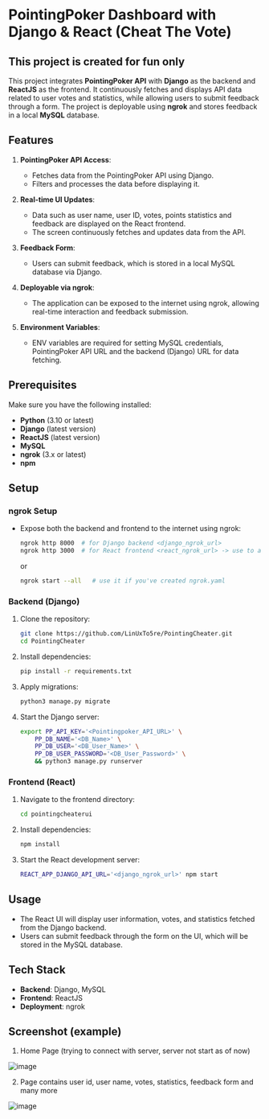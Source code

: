 # PointingPoker Dashboard with Django & React (Cheat The Vote)
## This project is created for fun only
This project integrates **PointingPoker API** with **Django** as the backend and **ReactJS** as the frontend. It continuously fetches and displays API data related to user votes and statistics, while allowing users to submit feedback through a form. The project is deployable using **ngrok** and stores feedback in a local **MySQL** database.

## Features

1. **PointingPoker API Access**: 
   - Fetches data from the PointingPoker API using Django.
   - Filters and processes the data before displaying it.

2. **Real-time UI Updates**:
   - Data such as user name, user ID, votes, points statistics and feedback are displayed on the React frontend.
   - The screen continuously fetches and updates data from the API.

3. **Feedback Form**:
   - Users can submit feedback, which is stored in a local MySQL database via Django.

4. **Deployable via ngrok**:
   - The application can be exposed to the internet using ngrok, allowing real-time interaction and feedback submission.

5. **Environment Variables**:
   - ENV variables are required for setting MySQL credentials, PointingPoker API URL and the backend (Django) URL for data fetching.

## Prerequisites

Make sure you have the following installed:
- **Python** (3.10 or latest)
- **Django** (latest version)
- **ReactJS** (latest version)
- **MySQL**
- **ngrok** (3.x or latest)
- **npm**

## Setup

### ngrok Setup

- Expose both the backend and frontend to the internet using ngrok:

   ```bash
   ngrok http 8000  # for Django backend <django_ngrok_url>
   ngrok http 3000  # for React frontend <react_ngrok_url> -> use to access site over internet
   ```
   or
   ```bash
   ngrok start --all   # use it if you've created ngrok.yaml
   ```
   
### Backend (Django)

1. Clone the repository:

   ```bash
   git clone https://github.com/LinUxTo5re/PointingCheater.git
   cd PointingCheater
   ```

2. Install dependencies:

   ```bash
   pip install -r requirements.txt
   ```

3. Apply migrations:

   ```bash
   python3 manage.py migrate
   ```

4. Start the Django server:

   ```bash
   export PP_API_KEY='<Pointingpoker_API_URL>' \
       PP_DB_NAME='<DB_Name>' \
       PP_DB_USER='<DB_User_Name>' \
       PP_DB_USER_PASSWORD='<DB_User_Password>' \
       && python3 manage.py runserver
   ```

### Frontend (React)

1. Navigate to the frontend directory:

   ```bash
   cd pointingcheaterui
   ```

2. Install dependencies:

   ```bash
   npm install
   ```

3. Start the React development server:

   ```bash
   REACT_APP_DJANGO_API_URL='<django_ngrok_url>' npm start
   ```


## Usage

- The React UI will display user information, votes, and statistics fetched from the Django backend.
- Users can submit feedback through the form on the UI, which will be stored in the MySQL database.

## Tech Stack

- **Backend**: Django, MySQL
- **Frontend**: ReactJS
- **Deployment**: ngrok

## Screenshot (example)

1.  Home Page (trying to connect with server, server not start as of now)

   ![image](https://github.com/user-attachments/assets/240cafbc-1b40-49f7-878f-ea8b4c34d2de)

2.  Page contains user id, user name, votes, statistics, feedback form and many more

   ![image](https://github.com/user-attachments/assets/e0f05e08-9954-42f5-a8f2-f22a734e7cd1)


